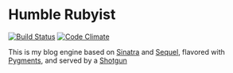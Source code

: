 Humble Rubyist
==============
[![Build Status](https://travis-ci.org/v-yarotsky/humble_rubyist.png?branch=master)](https://travis-ci.org/v-yarotsky/humble_rubyist)
[![Code Climate](https://codeclimate.com/github/v-yarotsky/humble_rubyist.png)](https://codeclimate.com/github/v-yarotsky/humble_rubyist)

This is my blog engine based on [Sinatra](http://www.sinatrarb.com/) and [Sequel](http://sequel.rubyforge.org/), flavored with [Pygments](https://github.com/tmm1/pygments.rb), and served by a [Shotgun](https://github.com/rtomayko/shotgun)

